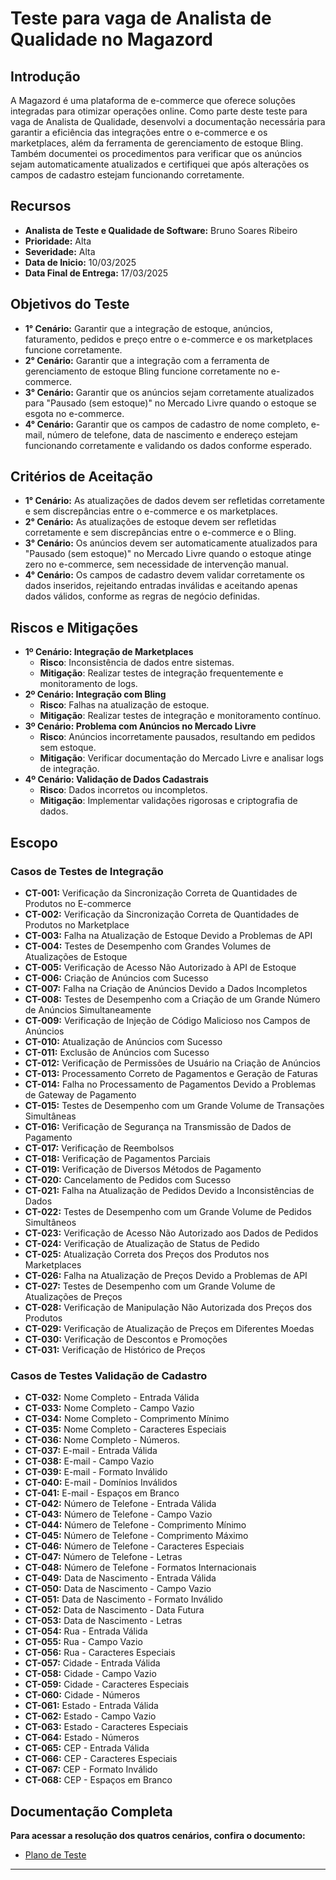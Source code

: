 # Teste para vaga de Analista de Qualidade no Magazord

## Introdução

A Magazord é uma plataforma de e-commerce que oferece soluções integradas para otimizar operações online. Como parte deste teste para vaga de Analista de Qualidade, desenvolvi a documentação necessária para garantir a eficiência das integrações entre o e-commerce e os marketplaces, além da ferramenta de gerenciamento de estoque Bling. Também documentei os procedimentos para verificar que os anúncios sejam automaticamente atualizados e certifiquei que após alterações os campos de cadastro estejam funcionando corretamente.

## Recursos

- **Analista de Teste e Qualidade de Software:** Bruno Soares Ribeiro
- **Prioridade:** Alta
- **Severidade:** Alta
- **Data de Inicio:** 10/03/2025
- **Data Final de Entrega:** 17/03/2025

## Objetivos do Teste

- **1° Cenário:** Garantir que a integração de estoque, anúncios, faturamento, pedidos e preço entre o e-commerce e os marketplaces funcione corretamente.
- **2° Cenário:** Garantir que a integração com a ferramenta de gerenciamento de estoque Bling funcione corretamente no e-commerce.
- **3° Cenário:** Garantir que os anúncios sejam corretamente atualizados para "Pausado (sem estoque)" no Mercado Livre quando o estoque se esgota no e-commerce.
- **4° Cenário:** Garantir que os campos de cadastro de nome completo, e-mail, número de telefone, data de nascimento e endereço estejam funcionando corretamente e validando os dados conforme esperado.

## Critérios de Aceitação

- **1° Cenário:** As atualizações de dados devem ser refletidas corretamente e sem discrepâncias entre o e-commerce e os marketplaces.
- **2° Cenário:** As atualizações de estoque devem ser refletidas corretamente e sem discrepâncias entre o e-commerce e o Bling.
- **3° Cenário:** Os anúncios devem ser automaticamente atualizados para "Pausado (sem estoque)" no Mercado Livre quando o estoque atinge zero no e-commerce, sem necessidade de intervenção manual.
- **4° Cenário:** Os campos de cadastro devem validar corretamente os dados inseridos, rejeitando entradas inválidas e aceitando apenas dados válidos, conforme as regras de negócio definidas.

## **Riscos e Mitigações**

- **1º Cenário: Integração de Marketplaces**
  - **Risco**: Inconsistência de dados entre sistemas.
  - **Mitigação**: Realizar testes de integração frequentemente e monitoramento de logs.
- **2º Cenário: Integração com Bling**
  - **Risco**: Falhas na atualização de estoque.
  - **Mitigação**: Realizar testes de integração e monitoramento contínuo.
- **3º Cenário: Problema com Anúncios no Mercado Livre**
  - **Risco**: Anúncios incorretamente pausados, resultando em pedidos sem estoque.
  - **Mitigação**: Verificar documentação do Mercado Livre e analisar logs de integração.
- **4º Cenário: Validação de Dados Cadastrais**
  - **Risco**: Dados incorretos ou incompletos.
  - **Mitigação**: Implementar validações rigorosas e criptografia de dados.

## Escopo

### Casos de Testes de Integração

- **CT-001:** Verificação da Sincronização Correta de Quantidades de Produtos no E-commerce
- **CT-002:** Verificação da Sincronização Correta de Quantidades de Produtos no Marketplace
- **CT-003:** Falha na Atualização de Estoque Devido a Problemas de API
- **CT-004:** Testes de Desempenho com Grandes Volumes de Atualizações de Estoque
- **CT-005:** Verificação de Acesso Não Autorizado à API de Estoque
- **CT-006:** Criação de Anúncios com Sucesso
- **CT-007:** Falha na Criação de Anúncios Devido a Dados Incompletos
- **CT-008:** Testes de Desempenho com a Criação de um Grande Número de Anúncios Simultaneamente
- **CT-009:** Verificação de Injeção de Código Malicioso nos Campos de Anúncios
- **CT-010:** Atualização de Anúncios com Sucesso
- **CT-011:** Exclusão de Anúncios com Sucesso
- **CT-012:** Verificação de Permissões de Usuário na Criação de Anúncios
- **CT-013:** Processamento Correto de Pagamentos e Geração de Faturas
- **CT-014:** Falha no Processamento de Pagamentos Devido a Problemas de Gateway de Pagamento
- **CT-015:** Testes de Desempenho com um Grande Volume de Transações Simultâneas
- **CT-016:** Verificação de Segurança na Transmissão de Dados de Pagamento
- **CT-017:** Verificação de Reembolsos
- **CT-018:** Verificação de Pagamentos Parciais
- **CT-019:** Verificação de Diversos Métodos de Pagamento
- **CT-020:** Cancelamento de Pedidos com Sucesso
- **CT-021:** Falha na Atualização de Pedidos Devido a Inconsistências de Dados
- **CT-022:** Testes de Desempenho com um Grande Volume de Pedidos Simultâneos
- **CT-023:** Verificação de Acesso Não Autorizado aos Dados de Pedidos
- **CT-024:** Verificação de Atualização de Status de Pedido
- **CT-025:** Atualização Correta dos Preços dos Produtos nos Marketplaces
- **CT-026:** Falha na Atualização de Preços Devido a Problemas de API
- **CT-027:** Testes de Desempenho com um Grande Volume de Atualizações de Preços
- **CT-028:** Verificação de Manipulação Não Autorizada dos Preços dos Produtos
- **CT-029:** Verificação de Atualização de Preços em Diferentes Moedas
- **CT-030:** Verificação de Descontos e Promoções
- **CT-031:** Verificação de Histórico de Preços

### Casos de Testes Validação de Cadastro

- **CT-032:** Nome Completo - Entrada Válida
- **CT-033:** Nome Completo - Campo Vazio
- **CT-034:** Nome Completo - Comprimento Mínimo
- **CT-035:** Nome Completo - Caracteres Especiais
- **CT-036:** Nome Completo - Números.
- **CT-037:** E-mail - Entrada Válida
- **CT-038:** E-mail - Campo Vazio
- **CT-039:** E-mail - Formato Inválido
- **CT-040:** E-mail - Domínios Inválidos
- **CT-041:** E-mail - Espaços em Branco
- **CT-042:** Número de Telefone - Entrada Válida
- **CT-043:** Número de Telefone - Campo Vazio
- **CT-044:** Número de Telefone - Comprimento Mínimo
- **CT-045:** Número de Telefone - Comprimento Máximo
- **CT-046:** Número de Telefone - Caracteres Especiais
- **CT-047:** Número de Telefone - Letras
- **CT-048:** Número de Telefone - Formatos Internacionais
- **CT-049:** Data de Nascimento - Entrada Válida
- **CT-050:** Data de Nascimento - Campo Vazio
- **CT-051:** Data de Nascimento - Formato Inválido
- **CT-052:** Data de Nascimento - Data Futura
- **CT-053:** Data de Nascimento - Letras
- **CT-054:** Rua - Entrada Válida
- **CT-055:** Rua - Campo Vazio
- **CT-056:** Rua - Caracteres Especiais
- **CT-057:** Cidade - Entrada Válida
- **CT-058:** Cidade - Campo Vazio
- **CT-059:** Cidade - Caracteres Especiais
- **CT-060:** Cidade - Números
- **CT-061:** Estado - Entrada Válida
- **CT-062:** Estado - Campo Vazio
- **CT-063:** Estado - Caracteres Especiais
- **CT-064:** Estado - Números
- **CT-065:** CEP - Entrada Válida
- **CT-066:** CEP - Caracteres Especiais
- **CT-067:** CEP - Formato Inválido
- **CT-068:** CEP - Espaços em Branco

## Documentação Completa

**Para acessar a resolução dos quatros cenários, confira o documento:**

- [Plano de Teste](https://github.com/brunosrd/teste-qa-megazord/blob/main/documenta%C3%A7%C3%A3o/PlanoDeTeste.md)

---
